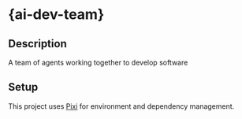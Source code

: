 # {ai-dev-team}

## Description
A team of agents working together to develop software

## Setup
This project uses [Pixi](https://github.com/prefix-dev/pixi) for environment and dependency management.
